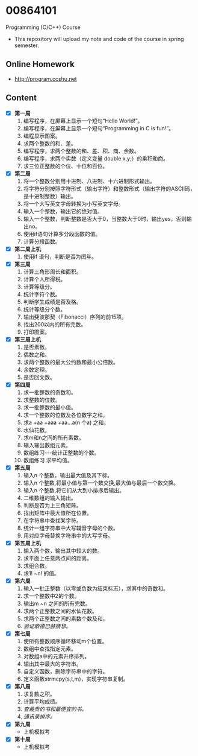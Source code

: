 # 00864101
Programming (C/C++) Course
- This repository will upload my note and code of the course in spring semester.

## Online Homework
- http://program.ccshu.net

## Content
- [x] **第一周**
    1. 编写程序，在屏幕上显示一个短句“Hello World!”。
    2. 编写程序，在屏幕上显示一个短句“Programming in C is fun!”。
    3. 编程显示图案。
    4. 求两个整数的和、差。
    5. 编写程序，求两个整数的和、差、积、商、余数。
    6. 编写程序，求两个实数（定义变量 double x,y;）的乘积和商。
    7. 求三位正整数的个位、十位和百位。
- [x] **第二周**
    1. 将一个整数分别用十进制、八进制、十六进制形式输出。
    2. 	将字符分别按照字符形式（输出字符）和整数形式（输出字符的ASCII码，是十进制整数）输出。
    3. 将一个大写英文字母转换为小写英文字母。
    4. 输入一个整数，输出它的绝对值。
    5. 输入一个整数，判断整数是否大于0，当整数大于0时，输出yes，否则输出no。
    6. 使用if语句计算多分段函数的值。
    7. 计算分段函数。
- [x] **第二周上机**
    1. 使用if 语句，判断是否为闰年。
- [x] **第三周**
    1. 计算三角形周长和面积。
    2. 计算个人所得税。
    3. 计算等级分。
    4. 统计字符个数。
    5. 判断学生成绩是否及格。
    6. 统计等级分个数。
    7. 输出斐波那契（Fibonacci）序列的前15项。
    8. 找出200以内的所有完数。
    9. 打印图案。
- [x] **第三周上机**
    1. 是否素数。
    2. 偶数之和。
    3. 求两个整数的最大公约数和最小公倍数。
    4. 余数定理。
    5. 是否回文数。
- [x] **第四周**
    1. 求一批整数的奇数和。
    2. 求整数的位数。
    3. 求一批整数的最小值。
    4. 求一个整数的位数及各位数字之和。
    5. 求a +aa +aaa +aa…a(n 个a) 之和。
    6. 水仙花数。
    7. 求m和n之间的所有素数。
    8. 输入输出数组元素。
    9. 数组练习---统计正整数的个数。
    10. 数组练习 求平均值。
- [x] **第五周**
    1. 输入n 个整数，输出最大值及其下标。
    2. 输入n 个整数,将最小值与第一个数交换,最大值与最后一个数交换。
    3. 输入n 个整数,将它们从大到小排序后输出。
    4. 二维数组的输入输出。
    5. 判断是否为上三角矩阵。
    6. 找出矩阵中最大值所在位置。
    7. 在字符串中查找某字符。
    8. 统计一组字符串中大写辅音字母的个数。
    9. 用对应字母替换字符串中的大写字母。
- [x] **第五周上机**
    1. 输入两个数，输出其中较大的数。
    2. 求平面上任意两点间的距离。
    3. 求组合数。
    4. 求1! ~n! 的值。
- [x] **第六周**
    1. 输入一批正整数（以零或负数为结束标志），求其中的奇数和。
    2. 求一个整数中2的个数。
    3. 输出m ~n 之间的所有完数。
    4. 求两个正整数之间的水仙花数。
    5. 求两个正整数之间的素数个数及和。
    6. *验证歌德巴赫猜想。*
- [x] **第七周**
    1. 使所有整数顺序循环移动m个位置。
    2. 数组中查找指定元素。
    3. 对数组a中的元素升序排列。
    4. 输出其中最大的字符串。
    5. 自定义函数，删除字符串中的字符。
    6. 定义函数strmcpy(s,t,m)，实现字符串复制。
- [x] **第八周**
    1. 求复数之积。
    2. 计算平均成绩。
    3. *查最贵的书和最便宜的书。*
    4. *通讯录排序。*
- [x] **第九周**
    - 上机模拟考
- [x] **第十周**
    - 上机模拟考
